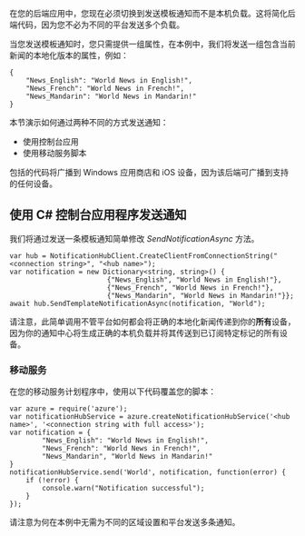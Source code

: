 ﻿

在您的后端应用中，您现在必须切换到发送模板通知而不是本机负载。这将简化后端代码，因为您不必为不同的平台发送多个负载。

当您发送模板通知时，您只需提供一组属性，在本例中，我们将发送一组包含当前新闻的本地化版本的属性，例如：

	{
		"News_English": "World News in English!",
    	"News_French": "World News in French!",
    	"News_Mandarin": "World News in Mandarin!"
	}


本节演示如何通过两种不同的方式发送通知：

- 使用控制台应用
- 使用移动服务脚本

包括的代码将广播到 Windows 应用商店和 iOS 设备，因为该后端可广播到支持的任何设备。



## 使用 C# 控制台应用程序发送通知 ##

我们将通过发送一条模板通知简单修改 *SendNotificationAsync* 方法。

	var hub = NotificationHubClient.CreateClientFromConnectionString("<connection string>", "<hub name>");
    var notification = new Dictionary<string, string>() {
							{"News_English", "World News in English!"},
                            {"News_French", "World News in French!"},
                            {"News_Mandarin", "World News in Mandarin!"}};
    await hub.SendTemplateNotificationAsync(notification, "World");

请注意，此简单调用不管平台如何都会将正确的本地化新闻传递到你的**所有**设备，因为你的通知中心将生成正确的本机负载并将其传送到已订阅特定标记的所有设备。

### 移动服务

在您的移动服务计划程序中，使用以下代码覆盖您的脚本：

	var azure = require('azure');
    var notificationHubService = azure.createNotificationHubService('<hub name>', '<connection string with full access>');
    var notification = {
			"News_English": "World News in English!",
			"News_French": "World News in French!",
			"News_Mandarin", "World News in Mandarin!"
	}
	notificationHubService.send('World', notification, function(error) {
		if (!error) {
			console.warn("Notification successful");
		}
	});
	
请注意为何在本例中无需为不同的区域设置和平台发送多条通知。

<!---HONumber=76-->